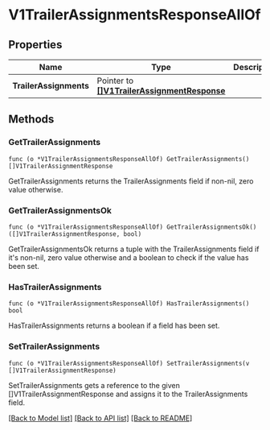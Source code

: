 # V1TrailerAssignmentsResponseAllOf

## Properties

Name | Type | Description | Notes
------------ | ------------- | ------------- | -------------
**TrailerAssignments** | Pointer to [**[]V1TrailerAssignmentResponse**](V1TrailerAssignmentResponse.md) |  | [optional] 

## Methods

### GetTrailerAssignments

`func (o *V1TrailerAssignmentsResponseAllOf) GetTrailerAssignments() []V1TrailerAssignmentResponse`

GetTrailerAssignments returns the TrailerAssignments field if non-nil, zero value otherwise.

### GetTrailerAssignmentsOk

`func (o *V1TrailerAssignmentsResponseAllOf) GetTrailerAssignmentsOk() ([]V1TrailerAssignmentResponse, bool)`

GetTrailerAssignmentsOk returns a tuple with the TrailerAssignments field if it's non-nil, zero value otherwise
and a boolean to check if the value has been set.

### HasTrailerAssignments

`func (o *V1TrailerAssignmentsResponseAllOf) HasTrailerAssignments() bool`

HasTrailerAssignments returns a boolean if a field has been set.

### SetTrailerAssignments

`func (o *V1TrailerAssignmentsResponseAllOf) SetTrailerAssignments(v []V1TrailerAssignmentResponse)`

SetTrailerAssignments gets a reference to the given []V1TrailerAssignmentResponse and assigns it to the TrailerAssignments field.


[[Back to Model list]](../README.md#documentation-for-models) [[Back to API list]](../README.md#documentation-for-api-endpoints) [[Back to README]](../README.md)


